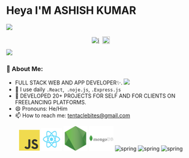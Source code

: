 # Heya I'M ASHISH KUMAR
 <img src="https://github.com/TheDudeThatCode/TheDudeThatCode/blob/master/Assets/Hi.gif" width="29px">
<p align="center">
<a  href="https://www.linkedin.com/in/ashish-kumar-3aa50121a/" target="blank"><img align="center"  src="https://media.licdn.com/dms/image/C560BAQHaVYd13rRz3A/company-logo_200_200/0/1638831589865?e=2147483647&v=beta&t=Zq1zixRFUNMSm2Ldgu_hcJAYTL1gWG3VHKXO4kf9lDQ" alt="i" height="20" width="20" /></a>&nbsp;
<a  href="https://www.instagram.com/___ashish.x___/" target="blank"><img align="center" src="https://robots.net/wp-content/uploads/2020/03/Photo-by-Tumisu-1-1-600x595.jpg" alt="" height="20" width="20" /></a>
      
</p>


![](https://camo.githubusercontent.com/992babdffd8c74a1502de375fbdf7e4d54773242/68747470733a2f2f6d656469612e67697068792e636f6d2f6d656469612f53576f536b4e36447854737a71494b4571762f67697068792e676966)

### 🤵 About Me:
- FULL STACK WEB AND APP DEVELOPER✨.
      <img src="https://media.giphy.com/media/WUlplcMpOCEmTGBtBW/giphy.gif" width="30">
- 🤔 I use daily ```.React```,``` .noje.js```, ```.Express.js```
- 🌱 DEVELOPED 20+ PROJECTS  FOR SELF AND FOR CLIENTS ON FREELANCING PLATFORMS.
- 😄 Pronouns: He/Him
- 📫 How to reach me: tentaclebites@gmail.com


<p align="center">
 
<img src="https://raw.githubusercontent.com/github/explore/80688e429a7d4ef2fca1e82350fe8e3517d3494d/topics/javascript/javascript.png" alt="java" width="55" height="55"/> 
<img src="https://raw.githubusercontent.com/github/explore/80688e429a7d4ef2fca1e82350fe8e3517d3494d/topics/react/react.png" alt="mysql" width="55" height="60"/> 
<img src="https://raw.githubusercontent.com/github/explore/80688e429a7d4ef2fca1e82350fe8e3517d3494d/topics/nodejs/nodejs.png" alt="python" width="65" height="65"/>
<img src="https://raw.githubusercontent.com/github/explore/80688e429a7d4ef2fca1e82350fe8e3517d3494d/topics/mongodb/mongodb.png" alt="spring" width="65" height="65"/>
<img src="https://cdn-icons-png.flaticon.com/512/174/174854.png" alt="spring" width="65" height="65"/>
<img src="https://encrypted-tbn0.gstatic.com/images?q=tbn:ANd9GcTRXDbhuCMqA0dm6bdrc7Y-hqwEAloWb49GDfz-PZk&s" alt="spring" width="65" height="65"/>
<img src="https://upload.wikimedia.org/wikipedia/commons/thumb/1/18/ISO_C%2B%2B_Logo.svg/1200px-ISO_C%2B%2B_Logo.svg.png" alt="spring" width="65" height="65"/>

</p>


